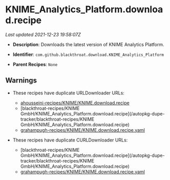 # KNIME_Analytics_Platform.download.recipe

_Last updated 2021-12-23 19:58:07Z_

- **Description**: Downloads the latest version of KNIME Analytics Platform.

- **Identifier**: `com.github.blackthroat.download.KNIME_Analytics_Platform`

- **Parent Recipes**: `None`

## Warnings

- These recipes have duplicate URLDownloader URLs:
    - [ahousseini-recipes/KNIME/KNIME.download.recipe](/autopkg-dupe-tracker/ahousseini-recipes/KNIME/KNIME.download.recipe)
    - [blackthroat-recipes/KNIME GmbH/KNIME_Analytics_Platform.download.recipe](/autopkg-dupe-tracker/blackthroat-recipes/KNIME GmbH/KNIME_Analytics_Platform.download.recipe)
    - [grahampugh-recipes/KNIME/KNIME.download.recipe.yaml](/autopkg-dupe-tracker/grahampugh-recipes/KNIME/KNIME.download.recipe.yaml)

- These recipes have duplicate CURLDownloader URLs:
    - [blackthroat-recipes/KNIME GmbH/KNIME_Analytics_Platform.download.recipe](/autopkg-dupe-tracker/blackthroat-recipes/KNIME GmbH/KNIME_Analytics_Platform.download.recipe)
    - [grahampugh-recipes/KNIME/KNIME.download.recipe.yaml](/autopkg-dupe-tracker/grahampugh-recipes/KNIME/KNIME.download.recipe.yaml)